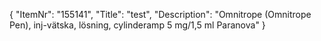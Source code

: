 {
  "ItemNr": "155141",
  "Title": "test",
  "Description": "Omnitrope (Omnitrope Pen), inj-vätska, lösning, cylinderamp 5 mg/1,5 ml Paranova"
}